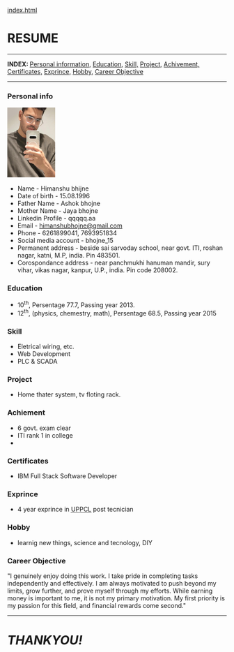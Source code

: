 [index.html](https://github.com/user-attachments/files/22886245/index.html)
<!DOCTYPE html>
<html lang="en">

<head>
    <meta charset="UTF-8">
    <meta name="viewport" content="width=device-width, initial-scale=1.0">
    <title>Document</title>
    <link href="style.css" type="text/css" rel="stylesheet"/>
</head>
<body>
    <div class="page">
    <h1>RESUME</h1><hr/>
    <b>INDEX: </b><a href="#p.i">Personal information,</a> <a href="#edu">Education,</a> <a href id="#sk">Skill,</a> <a href="#pro">Project,</a> <a href="#ach">Achivement,</a> <a href="#cer">Certificates,</a> <a href="#exp">Exprince,</a> <a href="#hob">Hobby,</a> <a href="#car">Career Objective</a><hr/>
    <div class="rb">
    <h3 id="p.i">Personal info</h3>
        <img src="1000114269~2 (1).jpg" height="160" width="110" alt="photo of Himanshu bhojne" class="pp">
    <ul>
        <li>Name - Himanshu bhijne</li>
        <li>Date of birth - 15.08.1996</li>
        <li>Father Name - Ashok bhojne</li>
        <li>Mother Name - Jaya bhojne</li>
        <li>Linkedin Profile - qqqqq.aa</li>
        <li>Email - <a href="mailto:himanshubhojne@gmail.com">himanshubhojne@gmail.com</a></address></li>
        <li>Phone - 6261899041, 7693951834</li>
        <li>Social media account - bhojne_15</li>
        <li>Permanent address - beside sai sarvoday school, near govt. ITI, roshan nagar, katni, M.P, india. Pin 483501.</li>
        <li>Corospondance address - near panchmukhi hanuman mandir, sury vihar, vikas nagar, kanpur, U.P., india. Pin code 208002.</li>
    </ul>
    </div>
    <div class="in">
    <h3 id="edu">Education</h3>
    <ul>
        <li>10<sup>th</sup>, Persentage 77.7, Passing year 2013.</li>
        <li>12<sup>th</sup>, (physics, chemestry, math), Persentage 68.5, Passing year 2015</li>
    </ul>
    </div>
    <div class="in">
    <h3 id="sk">Skill</h3>
    <ul>
        <li>Eletrical wiring, etc.</li>
        <li>Web Development</li>
        <li>PLC & SCADA</li>
    </ul>
    </div>
    <div class="in">
    <h3 id="pro">Project</h3>
    <ul>
        <li>Home thater system, tv floting rack.</li>
    </ul>
    </div>
    <div class="in">
    <h3 id="ach">Achiement</h3>
    <ul>
        <li>6 govt. exam clear</li>
        <li>ITI rank 1 in college</li>
        <li></li>
    </ul>
</div>
<div class="in">
    <h3 id="cer">Certificates</h3>
    <ul>
        <li>
            IBM Full Stack Software Developer
        </li>
    </ul>
    </div>
    <div class="in">
    <h3 id="exp">Exprince</h3>
    <ul>
        <li>4 year exprince in <abbr title="Uttar pradesh power corporation limited">UPPCL</abbr> post tecnician</li>
    </ul>
    </div>
    <div class="in">
    <h3 id="hob">Hobby</h3>
    <ul>
        <li>
            learnig new things, science and tecnology, DIY
        </li>
    </ul>
    </div>
    <h3 id="car">Career Objective</h3>
    <p>"I genuinely enjoy doing this work. I take pride in completing tasks independently and effectively. 
I am always motivated to push beyond my limits, grow further, and prove myself through my efforts. 
While earning money is important to me, it is not my primary motivation. My first priority is my 
passion for this field, and financial rewards come second."</p>    

<hr/>
      <h1><i>THANKYOU!</i></h1> 
    </div>
</body>
</html>
